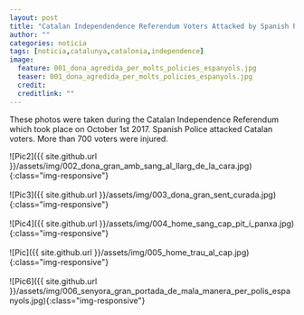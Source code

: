 ```yaml
---
layout: post
title: "Catalan Independendence Referendum Voters Attacked by Spanish Police (Photos)"
author: ""
categories: noticia
tags: [noticia,catalunya,catalonia,independence]
image:
  feature: 001_dona_agredida_per_molts_policies_espanyols.jpg  
  teaser: 001_dona_agredida_per_molts_policies_espanyols.jpg
  credit:  
  creditlink: ""
---
```


These photos were taken during the Catalan Independence Referendum which
took place on October 1st 2017.
Spanish Police attacked Catalan voters. More than 700 voters were injured.

![Pic2]({{ site.github.url }}/assets/img/002_dona_gran_amb_sang_al_llarg_de_la_cara.jpg){:class="img-responsive"}
<br>
<br>
![Pic3]({{ site.github.url }}/assets/img/003_dona_gran_sent_curada.jpg){:class="img-responsive"}
<br>
<br>
![Pic4]({{ site.github.url }}/assets/img/004_home_sang_cap_pit_i_panxa.jpg){:class="img-responsive"}
<br>
<br>
![Pic]({{ site.github.url }}/assets/img/005_home_trau_al_cap.jpg){:class="img-responsive"}
<br>
<br>
![Pic6]({{ site.github.url }}/assets/img/006_senyora_gran_portada_de_mala_manera_per_polis_espanyols.jpg){:class="img-responsive"}


